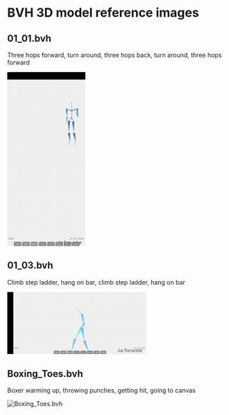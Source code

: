 # BVH 3D model reference images

## 01_01.bvh
Three hops forward, turn around, three hops back, turn around, three hops forward

<img alt="01_01.bvh" src="screenshots/01_01_bvh.gif" width=180 />

## 01_03.bvh
Climb step ladder, hang on bar, climb step ladder, hang on bar

<img alt="01_03.bvh" src="screenshots/01_03_bvh.gif" width=320 />

## Boxing_Toes.bvh
Boxer warming up, throwing punches, getting hit, going to canvas

<img alt="Boxing_Toes.bvh" src="screenshots/Boxing_Toes_bvh.gif" width=180 />
